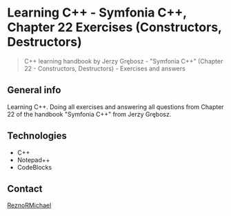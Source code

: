 # Learning C++ - Symfonia C++, Chapter 22 Exercises (Constructors, Destructors)

> C++ learning handbook by Jerzy Grębosz - "Symfonia C++" (Chapter 22 - Constructors, Destructors) - Exercises and answers

## General info

Learning C++. Doing all exercises and answering all questions from Chapter 22 of the handbook "Symfonia C++" from Jerzy Grębosz.

## Technologies

* C++
* Notepad++
* CodeBlocks

## Contact

[ReznoRMichael](https://github.com/ReznoRMichael)
